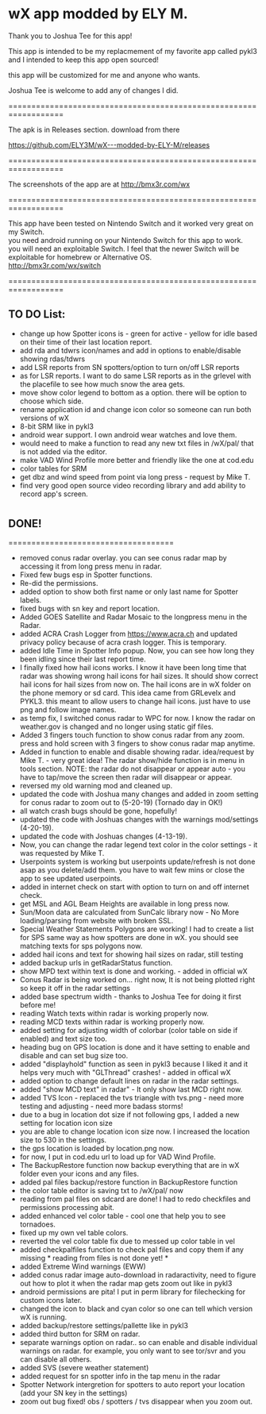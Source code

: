 # wX app modded by ELY M.

Thank you to Joshua Tee for this app! 

This app is intended to be my replacmement of my favorite app called pykl3   
and I intended to keep this app open sourced!    

this app will be customized for me and anyone who wants.  

Joshua Tee is welcome to add any of changes I did.  

==================================================================

The apk is in Releases section. download from there   

https://github.com/ELY3M/wX---modded-by-ELY-M/releases  

==================================================================   

The screenshots of the app are at 
http://bmx3r.com/wx 

==================================================================

This app have been tested on Nintendo Switch and it worked very great on my Switch.  
you need android running on your Nintendo Switch for this app to work.   
you will need an exploitable Switch.  I feel that the newer Switch will be exploitable 
for homebrew or Alternative OS.  
http://bmx3r.com/wx/switch

==================================================================   

## TO DO List: 

* change up how Spotter icons is - green for active - yellow for idle based on their time of their last location report.
* add rda and tdwrs icon/names and add in options to enable/disable showing rdas/tdwrs    
* add LSR reports from SN spotters/option to turn on/off LSR reports  
* as for LSR reports.  I want to do same LSR reports as in the grlevel with the placefile to see how much snow the area gets.    
* move show color legend to bottom as a option.  there will be option to choose which side.     
* rename application id and change icon color so someone can run both versions of wX   
* 8-bit SRM like in pykl3  
* android wear support. I own android wear watches and love them.      
* would need to make a function to read any new txt files in /wX/pal/ that is not added via the editor.  
* make VAD Wind Profile more better and friendly  like the one at cod.edu    
* color tables for SRM 
* get dbz and wind speed from point via long press - request by Mike T.   
* find very good open source video recording library and add ability to record app's screen.        

#
## DONE!
====================================
* removed conus radar overlay.  you can see conus radar map by accessing it from long press menu in radar.   
* Fixed few bugs esp in Spotter functions.  
* Re-did the permissions.  
* added option to show both first name or only last name for Spotter labels.   
* fixed bugs with sn key and report location. 
* Added GOES Satellite and Radar Mosaic to the longpress menu in the Radar.   
* added ACRA Crash Logger from https://www.acra.ch and updated privacy policy because of acra crash logger.  This is temporary.  
* added Idle Time in Spotter Info popup.  Now, you can see how long they been idling since their last report time.   
* I finally fixed how hail icons works. I know it have been long time that radar was showing wrong hail icons for hail sizes. It should show correct hail icons for hail sizes from now on.  The hail icons are in wX folder on the phone memory or sd card.  This idea came from GRLevelx and PYKL3. this meant to allow users to change hail icons.  just have to use png and follow image names.         
* as temp fix, I switched conus radar to WPC for now.   I know the radar on weather.gov is changed and no longer using static gif files.   
* Added 3 fingers touch function to show conus radar from any zoom.  press and hold screen with 3 fingers to show conus radar map anytime.  
* Added in function to enable and disable showing radar.  idea/request by Mike T. - very great idea!   The radar show/hide function is in menu in tools section. NOTE:  the radar do not disappear or appear auto - you have to tap/move the screen then radar will disappear or appear.             
* reversed my old warning mod and cleaned up.   
* updated the code with Joshua many changes and added in zoom setting for conus radar to zoom out to (5-20-19) (Tornado day in OK!)   
* all watch crash bugs should be gone, hopefully!   
* updated the code with Joshuas changes with the warnings mod/settings (4-20-19).   
* updated the code with Joshuas changes (4-13-19).     
* Now, you can change the radar legend text color in the color settings - it was requested by Mike T.  
* Userpoints system is working but userpoints update/refresh is not done asap as you delete/add them.  you have to wait few mins or close the app to see updated userpoints.     
* added in internet check on start with option to turn on and off internet check.    
* get MSL and AGL Beam Heights are available in long press now.  
* Sun/Moon data are calculated from SunCalc library now - No More loading/parsing from website with broken SSL.   
* Special Weather Statements Polygons are working!  I had to create a list for SPS same way as how spotters are done in wX.  you should see matching texts for sps polygons now.      
* added hail icons and text for showing hail sizes on radar, still testing  
* added backup urls in getRadarStatus function.  
* show MPD text within text is done and working. - added in official wX 
* Conus Radar is being worked on... right now, It is not being plotted right  so keep it off in the radar settings  
* added base spectrum width - thanks to Joshua Tee for doing it first before me!  
* reading Watch texts within radar is working properly now.  
* reading MCD texts within radar is working properly now.  
* added setting for adjusting width of colorbar (color table on side if enabled) and text size too.  
* heading bug on GPS location is done and it have setting to enable and disable and can set bug size too.    
* added "displayhold" function as seen in pykl3 because I liked it and it helps very much with "GLThread" crashes! - added in offical wX
* added option to change default lines on radar in the radar settings.  
* added "show MCD text" in radar" - It only show last MCD right now.  
* added TVS Icon - replaced the tvs triangle with tvs.png - need more testing and adjusting - need more badass storms!  
* due to a bug in location dot size if not following gps, I added a new setting for location icon size  
* you are able to change location icon size now.  I increased the location size to 530 in the settings.    
* the gps location is loaded by location.png now.    
* for now, I put in cod.edu url to load up for VAD Wind Profile.  
* The BackupRestore function now backup everything that are in wX folder even your icons and any files.  
* added pal files backup/restore function in BackupRestore function  
* the color table editor is saving txt to /wX/pal/ now  
* reading from pal files on sdcard are done!  I had to redo checkfiles and permissions processing abit.   
* added enhanced vel color table - cool one that help you to see tornadoes.     
* fixed up my own vel table colors.     
* reverted the vel color table fix due to messed up color table in vel  
* added checkpalfiles function to check pal files and copy them if any missing * reading from files is not done yet! *       
* added Extreme Wind warnings (EWW) 
* added conus radar image auto-download in radaractivity, need to figure out how to plot it when the radar map gets zoom out like in pykl3  
* android permissions are pita! I put in perm library for filechecking for custom icons later.    
* changed the icon to black and cyan color so one can tell which version wX is running.    
* added backup/restore settings/pallette like in pykl3    
* added third button for SRM on radar.    
* separate warnings option on radar.. so can enable and disable individual warnings on radar. for example, you only want to see tor/svr and you can disable all others.  
* added SVS (severe weather statement)  
* added request for sn spotter info in the tap menu in the radar  
* Spotter Network intergretion for spotters to auto report your location (add your SN key in the settings)   
* zoom out bug fixed!  obs / spotters / tvs disappear when you zoom out.  

  
